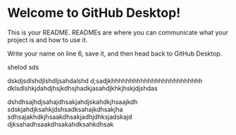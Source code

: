 # Welcome to GitHub Desktop!

This is your README. READMEs are where you can communicate what your project is and how to use it.

Write your name on line 6, save it, and then head back to GitHub Desktop.

shelod sds

dskdjsdlshdjlshdljsahdalshd
d;sadjkhhhhhhhhhhhhhhhhhhhhhhhhh
dklsdlshkjdahdjhsjkdhsjhadkjasahdjkhkjhskjdjshdas

dshdhsajhdjsahajdhsakjahdjskahdkjhsaajkdh
sdskjahdjksahkjdshsadksahajkdhsakjha
sdhsajakhdkjhsaakdhsakjadhjdhksjadskajd
djksahadhsaakdhsakahdksahkdhsak


